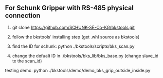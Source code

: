 ## For Schunk Gripper with RS-485 physical connection

1. git clone https://github.com/SCHUNK-SE-Co-KG/bkstools.git

2. follow the bkstools' installing step (get .whl source as bkstools)

3. find the ID for schunk: python ./bkstools/scripts/bks_scan.py

4. change the defualt ID in ./bkstools/bks_lib/bks_base.py (change slave_id to the scan_id)

testing demo: python ./bkstools/demo/demo_bks_grip_outside_inside.py
